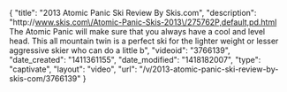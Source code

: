 {
    "title": "2013 Atomic Panic Ski Review By Skis.com",
    "description": "http:\/\/www.skis.com\/Atomic-Panic-Skis-2013\/275762P,default,pd.html  The Atomic Panic will make sure that you always have a cool and level head. This all mountain twin is a perfect ski for the lighter weight or lesser aggressive skier who can do a little b",
    "videoid": "3766139",
    "date_created": "1411361155",
    "date_modified": "1418182007",
    "type": "captivate",
    "layout": "video",
    "url": "\/v\/2013-atomic-panic-ski-review-by-skis-com\/3766139"
}
